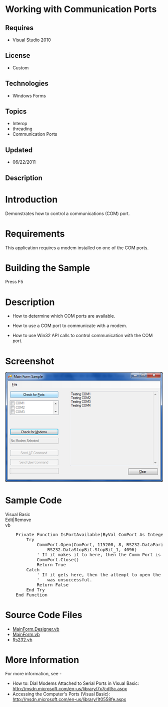 # Working with Communication Ports
## Requires
- Visual Studio 2010
## License
- Custom
## Technologies
- Windows Forms
## Topics
- Interop
- threading
- Communication Ports
## Updated
- 06/22/2011
## Description

<h1>Introduction</h1>
<p><span id="ctl00_ctl00_Content_TabContentPanel_Content_wikiSourceLabel">Demonstrates how to control a communications (COM) port.</span></p>
<h1 class="heading"><span>Requirements</span></h1>
<div class="section" id="requirementsTitleSection">
<p>This application requires a modem installed on one of the COM ports.</p>
</div>
<h1><span>Building the Sample</span></h1>
<p>Press F5</p>
<h1>Description</h1>
<ul>
<li>
<p>How to determine which COM ports are available.</p>
</li><li>
<p>How to use a COM port to communicate with a modem.</p>
</li><li>
<p>How to use Win32 API calls to control communication with the COM port.</p>
</li></ul>
<h1>Screenshot</h1>
<p><img src="23083-screenshot.png" alt=""></p>
<h1>Sample Code<em><br>
</em></h1>
<div class="scriptcode">
<div class="pluginEditHolder" pluginCommand="mceScriptCode">
<div class="title"><span>Visual Basic</span></div>
<div class="pluginLinkHolder"><span class="pluginEditHolderLink">Edit</span>|<span class="pluginRemoveHolderLink">Remove</span></div>
<span class="hidden">vb</span>

<div class="preview">
<pre id="codePreview" class="vb">&nbsp;&nbsp;&nbsp;&nbsp;<span class="visualBasic__keyword">Private</span>&nbsp;<span class="visualBasic__keyword">Function</span>&nbsp;IsPortAvailable(<span class="visualBasic__keyword">ByVal</span>&nbsp;ComPort&nbsp;<span class="visualBasic__keyword">As</span>&nbsp;<span class="visualBasic__keyword">Integer</span>)&nbsp;<span class="visualBasic__keyword">As</span>&nbsp;<span class="visualBasic__keyword">Boolean</span>&nbsp;
&nbsp;&nbsp;&nbsp;&nbsp;&nbsp;&nbsp;&nbsp;&nbsp;<span class="visualBasic__keyword">Try</span>&nbsp;
&nbsp;&nbsp;&nbsp;&nbsp;&nbsp;&nbsp;&nbsp;&nbsp;&nbsp;&nbsp;&nbsp;&nbsp;CommPort.Open(ComPort,&nbsp;<span class="visualBasic__number">115200</span>,&nbsp;<span class="visualBasic__number">8</span>,&nbsp;RS232.DataParity.Parity_None,&nbsp;_&nbsp;
&nbsp;&nbsp;&nbsp;&nbsp;&nbsp;&nbsp;&nbsp;&nbsp;&nbsp;&nbsp;&nbsp;&nbsp;&nbsp;&nbsp;&nbsp;&nbsp;RS232.DataStopBit.StopBit_1,&nbsp;<span class="visualBasic__number">4096</span>)&nbsp;
&nbsp;&nbsp;&nbsp;&nbsp;&nbsp;&nbsp;&nbsp;&nbsp;&nbsp;&nbsp;&nbsp;&nbsp;<span class="visualBasic__com">'&nbsp;If&nbsp;it&nbsp;makes&nbsp;it&nbsp;to&nbsp;here,&nbsp;then&nbsp;the&nbsp;Comm&nbsp;Port&nbsp;is&nbsp;available.</span>&nbsp;
&nbsp;&nbsp;&nbsp;&nbsp;&nbsp;&nbsp;&nbsp;&nbsp;&nbsp;&nbsp;&nbsp;&nbsp;CommPort.Close()&nbsp;
&nbsp;&nbsp;&nbsp;&nbsp;&nbsp;&nbsp;&nbsp;&nbsp;&nbsp;&nbsp;&nbsp;&nbsp;<span class="visualBasic__keyword">Return</span>&nbsp;<span class="visualBasic__keyword">True</span>&nbsp;
&nbsp;&nbsp;&nbsp;&nbsp;&nbsp;&nbsp;&nbsp;&nbsp;<span class="visualBasic__keyword">Catch</span>&nbsp;
&nbsp;&nbsp;&nbsp;&nbsp;&nbsp;&nbsp;&nbsp;&nbsp;&nbsp;&nbsp;&nbsp;&nbsp;<span class="visualBasic__com">'&nbsp;If&nbsp;it&nbsp;gets&nbsp;here,&nbsp;then&nbsp;the&nbsp;attempt&nbsp;to&nbsp;open&nbsp;the&nbsp;Comm&nbsp;Port</span>&nbsp;
&nbsp;&nbsp;&nbsp;&nbsp;&nbsp;&nbsp;&nbsp;&nbsp;&nbsp;&nbsp;&nbsp;&nbsp;<span class="visualBasic__com">'&nbsp;&nbsp;&nbsp;was&nbsp;unsuccessful.</span>&nbsp;
&nbsp;&nbsp;&nbsp;&nbsp;&nbsp;&nbsp;&nbsp;&nbsp;&nbsp;&nbsp;&nbsp;&nbsp;<span class="visualBasic__keyword">Return</span>&nbsp;<span class="visualBasic__keyword">False</span>&nbsp;
&nbsp;&nbsp;&nbsp;&nbsp;&nbsp;&nbsp;&nbsp;&nbsp;<span class="visualBasic__keyword">End</span>&nbsp;<span class="visualBasic__keyword">Try</span>&nbsp;
&nbsp;&nbsp;&nbsp;&nbsp;<span class="visualBasic__keyword">End</span>&nbsp;<span class="visualBasic__keyword">Function</span></pre>
</div>
</div>
</div>
<h1><span>Source Code Files</span></h1>
<ul>
<li><a class="browseFile" href="sourcecode?fileId=23081&pathId=1179583985">MainForm.Designer.vb</a>
</li><li><a class="browseFile" href="sourcecode?fileId=23081&pathId=788199196">MainForm.vb</a>
</li><li><a class="browseFile" href="sourcecode?fileId=23081&pathId=140506884">Rs232.vb</a>
</li></ul>
<h1>More Information</h1>
<p>For more information, see -</p>
<ul>
<li>How to: Dial Modems Attached to Serial Ports in Visual Basic: <a href="http://msdn.microsoft.com/en-us/library/7x7cdt5c.aspx" target="_blank">
http://msdn.microsoft.com/en-us/library/7x7cdt5c.aspx</a> </li><li>Accessing the Computer's Ports (Visual Basic): <a href="http://msdn.microsoft.com/en-us/library/1t0558fe.aspx" target="_blank">
http://msdn.microsoft.com/en-us/library/1t0558fe.aspx</a> </li></ul>
